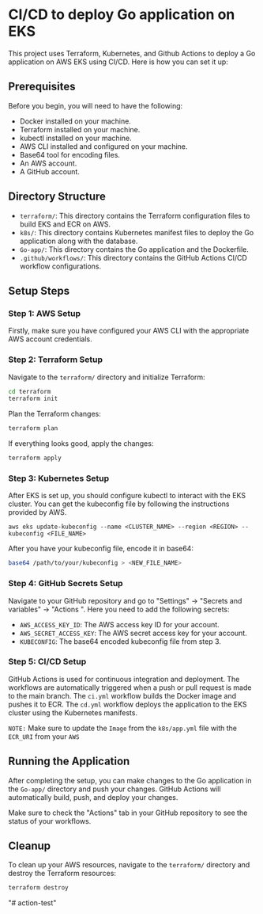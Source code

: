 # CI/CD to deploy Go application on EKS

This project uses Terraform, Kubernetes, and Github Actions to deploy a Go application on AWS EKS using CI/CD. Here is how you can set it up:

## Prerequisites

Before you begin, you will need to have the following:

- Docker installed on your machine.
- Terraform installed on your machine.
- kubectl installed on your machine.
- AWS CLI installed and configured on your machine.
- Base64 tool for encoding files.
- An AWS account.
- A GitHub account.

## Directory Structure

- `terraform/`: This directory contains the Terraform configuration files to build EKS and ECR on AWS.
- `k8s/`: This directory contains Kubernetes manifest files to deploy the Go application along with the database.
- `Go-app/`: This directory contains the Go application and the Dockerfile.
- `.github/workflows/`: This directory contains the GitHub Actions CI/CD workflow configurations.

## Setup Steps

### Step 1: AWS Setup

Firstly, make sure you have configured your AWS CLI with the appropriate AWS account credentials.

### Step 2: Terraform Setup

Navigate to the `terraform/` directory and initialize Terraform:

```bash
cd terraform
terraform init
```

Plan the Terraform changes:

```bash
terraform plan
```

If everything looks good, apply the changes:

```bash
terraform apply
```

### Step 3: Kubernetes Setup

After EKS is set up, you should configure kubectl to interact with the EKS cluster. You can get the kubeconfig file by following the instructions provided by AWS.

```
aws eks update-kubeconfig --name <CLUSTER_NAME> --region <REGION> --kubeconfig <FILE_NAME>
```

After you have your kubeconfig file, encode it in base64:

```bash
base64 /path/to/your/kubeconfig > <NEW_FILE_NAME>
```

### Step 4: GitHub Secrets Setup

Navigate to your GitHub repository and go to "Settings" -> "Secrets and variables" -> "Actions ". Here you need to add the following secrets:

- `AWS_ACCESS_KEY_ID`: The AWS access key ID for your account.
- `AWS_SECRET_ACCESS_KEY`: The AWS secret access key for your account.
- `KUBECONFIG`: The base64 encoded kubeconfig file from step 3.

### Step 5: CI/CD Setup

GitHub Actions is used for continuous integration and deployment. The workflows are automatically triggered when a push or pull request is made to the main branch. The `ci.yml` workflow builds the Docker image and pushes it to ECR. The `cd.yml` workflow deploys the application to the EKS cluster using the Kubernetes manifests.

`NOTE:` Make sure to update the `Image` from the `k8s/app.yml` file with the `ECR_URI` from your `AWS`

## Running the Application

After completing the setup, you can make changes to the Go application in the `Go-app/` directory and push your changes. GitHub Actions will automatically build, push, and deploy your changes.

Make sure to check the "Actions" tab in your GitHub repository to see the status of your workflows.

## Cleanup

To clean up your AWS resources, navigate to the `terraform/` directory and destroy the Terraform resources:

```bash
terraform destroy
```
"# action-test" 
